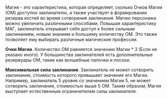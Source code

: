 Магия - это характеристика, которая определяет, сколько Очков Магии (ОМ) доступно заклинателю, а также участвует в формировании резерва костей во время сотворения заклинания. Магию персонажа можно увеличить различными способами. Повышая характеристику МАГ, заклинатель открывает себе доступ к более сильным заклинаниям, новым знаниям и большему количеству ОМ. Это также позволяет ему выбирать различные магические профессии.

**Очки Магии**. Количество ОМ равняется значению Магии * 3 (Если не указано иного). У большинства заклинателей есть дополнительные резервуары ОМ, такие как волшебные палочки и посохи.

**Максимальная сила заклинания**. Заклинатель не может сотворить заклинание, стоимость которого превышает значение его Магии. Например, заклинатель 5 уровня со значением Магии 5, не может сотворить заклинание, стоимостью выше 5 ОМ.  Таким образом, Магия выступает естественным ограничителем  силы заклинателя.
